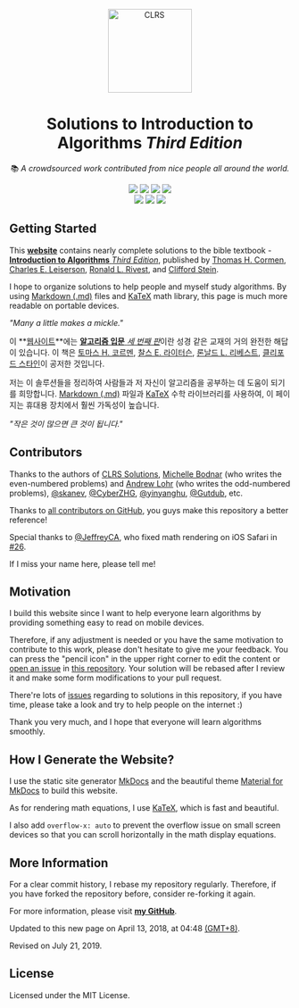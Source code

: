 <p align="center">
  <img src="https://i.imgur.com/ESwjKaR.png" height="150" alt="CLRS">
</p>

<div align="center">

# Solutions to **Introduction to Algorithms** _Third Edition_

📚 _A crowdsourced work contributed from nice people all around the world._

![](https://img.shields.io/badge/GitHub%20Pages-121011.svg?logo=github&style=flat-square)
![](https://img.shields.io/badge/Material%20UI-0081CB.svg?logo=material-ui&style=flat-square)
![](https://img.shields.io/badge/Markdown-239120.svg?logo=markdown&style=flat-square)
![](https://img.shields.io/badge/KaTeX-008080.svg?logo=latex&style=flat-square)
<br/>
![](https://img.shields.io/badge/PRs-welcome-E87A90.svg?style=flat-square)
[![](https://img.shields.io/github/contributors/walkccc/CLRS.svg?style=flat-square)](https://github.com/walkccc/CLRS/graphs/contributors)
[![](https://img.shields.io/github/license/walkccc/CLRS.svg?style=flat-square)](./LICENSE)

</div>

## Getting Started

This **[website](https://walkccc.github.io/CLRS/)** contains nearly complete solutions to the bible textbook - [**Introduction to Algorithms** _Third Edition_](https://mitpress.mit.edu/books/introduction-algorithms-third-edition), published by [Thomas H. Cormen](https://mitpress.mit.edu/contributors/thomas-h-cormen), [Charles E. Leiserson](https://mitpress.mit.edu/contributors/charles-e-leiserson), [Ronald L. Rivest](https://mitpress.mit.edu/contributors/ronald-l-rivest), and [Clifford Stein](https://mitpress.mit.edu/contributors/clifford-stein).

I hope to organize solutions to help people and myself study algorithms. By using [Markdown (.md)](https://en.wikipedia.org/wiki/Markdown) files and [KaTeX](https://katex.org) math library, this page is much more readable on portable devices.

_"Many a little makes a mickle."_

이 **[웹사이트](https://walkccc.github.io/CLRS/)**에는 [**알고리즘 입문** _세 번째 판_](https://mitpress.mit.edu/books/introduction-algorithms-third-edition)이란 성경 같은 교재의 거의 완전한 해답이 있습니다. 이 책은 [토마스 H. 코르멘](https://mitpress.mit.edu/contributors/thomas-h-cormen), [찰스 E. 라이터슨](https://mitpress.mit.edu/contributors/charles-e-leiserson), [론날드 L. 리베스트](https://mitpress.mit.edu/contributors/ronald-l-rivest), [클리포드 스타인](https://mitpress.mit.edu/contributors/clifford-stein)이 공저한 것입니다.

저는 이 솔루션들을 정리하여 사람들과 저 자신이 알고리즘을 공부하는 데 도움이 되기를 희망합니다. [Markdown (.md)](https://en.wikipedia.org/wiki/Markdown) 파일과 [KaTeX](https://katex.org) 수학 라이브러리를 사용하여, 이 페이지는 휴대용 장치에서 훨씬 가독성이 높습니다.

_"작은 것이 많으면 큰 것이 됩니다."_


## Contributors

Thanks to the authors of [CLRS Solutions](https://sites.math.rutgers.edu/~ajl213/CLRS/CLRS.html), [Michelle Bodnar](mailto:chellebodnar@gmail.com) (who writes the even-numbered problems) and [Andrew Lohr](mailto:Andrew.Lohr@gmail.com) (who writes the odd-numbered problems), [@skanev](https://github.com/skanev), [@CyberZHG](https://github.com/CyberZHG), [@yinyanghu](https://github.com/yinyanghu), [@Gutdub](https://github.com/Gutdub), etc.

Thanks to [all contributors on GitHub](https://github.com/walkccc/CLRS/graphs/contributors), you guys make this repository a better reference!

Special thanks to [@JeffreyCA](https://github.com/JeffreyCA), who fixed math rendering on iOS Safari in [#26](https://github.com/walkccc/CLRS/pull/26).

If I miss your name here, please tell me!

## Motivation

I build this website since I want to help everyone learn algorithms by providing something easy to read on mobile devices.

Therefore, if any adjustment is needed or you have the same motivation to contribute to this work, please don't hesitate to give me your feedback. You can press the "pencil icon" in the upper right corner to edit the content or [open an issue](https://github.com/walkccc/CLRS/issues/new) in [this repository](https://github.com/walkccc/CLRS/). Your solution will be rebased after I review it and make some form modifications to your pull request.

There're lots of [issues](https://github.com/walkccc/CLRS/issues) regarding to solutions in this repository, if you have time, please take a look and try to help people on the internet :)

Thank you very much, and I hope that everyone will learn algorithms smoothly.

## How I Generate the Website?

I use the static site generator [MkDocs](http://www.mkdocs.org/) and the beautiful theme [Material for MkDocs](https://squidfunk.github.io/mkdocs-material/) to build this website.

As for rendering math equations, I use [KaTeX](https://katex.org/), which is fast and beautiful.

I also add `overflow-x: auto` to prevent the overflow issue on small screen devices so that you can scroll horizontally in the math display equations.

## More Information

For a clear commit history, I rebase my repository regularly. Therefore, if you have forked the repository before, consider re-forking it again.

For more information, please visit [**my GitHub**](https://github.com/walkccc).

Updated to this new page on April 13, 2018, at 04:48 [(GMT+8)](https://time.is/GMT+8).

Revised on July 21, 2019.

## License

Licensed under the MIT License.
